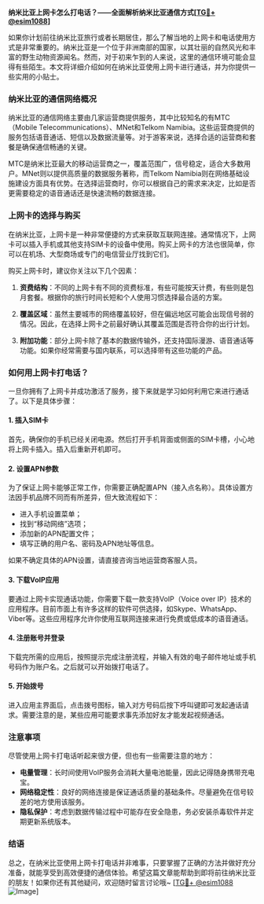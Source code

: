 **纳米比亚上网卡怎么打电话？——全面解析纳米比亚通信方式[[TG💪+ @esim1088](https://t.me/s/esim1088)]**

如果你计划前往纳米比亚旅行或者长期居住，那么了解当地的上网卡和电话使用方式是非常重要的。纳米比亚是一个位于非洲南部的国家，以其壮丽的自然风光和丰富的野生动物资源闻名。然而，对于初来乍到的人来说，这里的通信环境可能会显得有些陌生。本文将详细介绍如何在纳米比亚使用上网卡进行通话，并为你提供一些实用的小贴士。

### 纳米比亚的通信网络概况

纳米比亚的通信网络主要由几家运营商提供服务，其中比较知名的有MTC（Mobile Telecommunications）、MNet和Telkom Namibia。这些运营商提供的服务包括语音通话、短信以及数据流量等。对于游客来说，选择合适的运营商和套餐是确保通信畅通的关键。

MTC是纳米比亚最大的移动运营商之一，覆盖范围广，信号稳定，适合大多数用户。MNet则以提供高质量的数据服务著称，而Telkom Namibia则在网络基础设施建设方面具有优势。在选择运营商时，你可以根据自己的需求来决定，比如是否更需要稳定的语音通话还是快速流畅的数据连接。

### 上网卡的选择与购买

在纳米比亚，上网卡是一种非常便捷的方式来获取互联网连接。通常情况下，上网卡可以插入手机或其他支持SIM卡的设备中使用。购买上网卡的方法也很简单，你可以在机场、大型商场或专门的电信营业厅找到它们。

购买上网卡时，建议你关注以下几个因素：

1. **资费结构**：不同的上网卡有不同的资费标准，有些可能按天计费，有些则是包月套餐。根据你的旅行时间长短和个人使用习惯选择最合适的方案。
   
2. **覆盖区域**：虽然主要城市的网络覆盖较好，但在偏远地区可能会出现信号弱的情况。因此，在选择上网卡之前最好确认其覆盖范围是否符合你的出行计划。

3. **附加功能**：部分上网卡除了基本的数据传输外，还支持国际漫游、语音通话等功能。如果你经常需要与国内联系，可以选择带有这些功能的产品。

### 如何用上网卡打电话？

一旦你拥有了上网卡并成功激活了服务，接下来就是学习如何利用它来进行通话了。以下是具体步骤：

#### 1. 插入SIM卡
首先，确保你的手机已经关闭电源。然后打开手机背面或侧面的SIM卡槽，小心地将上网卡插入。插入后重新开机即可。

#### 2. 设置APN参数
为了保证上网卡能够正常工作，你需要正确配置APN（接入点名称）。具体设置方法因手机品牌不同而有所差异，但大致流程如下：
   - 进入手机设置菜单；
   - 找到“移动网络”选项；
   - 添加新的APN配置文件；
   - 填写正确的用户名、密码及APN地址等信息。

如果不确定具体的APN设置，请直接咨询当地运营商客服人员。

#### 3. 下载VoIP应用
要通过上网卡实现通话功能，你需要下载一款支持VoIP（Voice over IP）技术的应用程序。目前市面上有许多这样的软件可供选择，如Skype、WhatsApp、Viber等。这些应用程序允许你使用互联网连接来进行免费或低成本的语音通话。

#### 4. 注册账号并登录
下载完所需的应用后，按照提示完成注册流程，并输入有效的电子邮件地址或手机号码作为账户名。之后就可以开始拨打电话了。

#### 5. 开始拨号
进入应用主界面后，点击拨号图标，输入对方号码后按下呼叫键即可发起通话请求。需要注意的是，某些应用可能要求事先添加好友才能发起视频通话。

### 注意事项

尽管使用上网卡打电话听起来很方便，但也有一些需要注意的地方：

- **电量管理**：长时间使用VoIP服务会消耗大量电池能量，因此记得随身携带充电宝。
- **网络稳定性**：良好的网络连接是保证通话质量的基础条件。尽量避免在信号较差的地方使用该服务。
- **隐私保护**：考虑到数据传输过程中可能存在安全隐患，务必安装杀毒软件并定期更新系统版本。

### 结语

总之，在纳米比亚使用上网卡打电话并非难事，只要掌握了正确的方法并做好充分准备，就能享受到高效便捷的通信体验。希望这篇文章能帮助到即将前往纳米比亚的朋友！如果你还有其他疑问，欢迎随时留言讨论哦~ [[TG💪+ @esim1088](https://t.me/s/esim1088) ![Image](https://i.postimg.cc/4NQfJmqS/Snipaste-2025-05-13-00-14-12.png)]